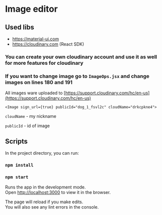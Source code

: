 # Image editor 
## Used libs
* https://material-ui.com
* https://cloudinary.com (React SDK)

### You can create your own cloudinary account and use it as well for more features for cloudinary
### If you want to change image go to `ImageOps.jsx` and change images on lines 180 and 191
All images ware uploaded to [https://support.cloudinary.com/hc/en-us](https://support.cloudinary.com/hc/en-us)

`<Image sign_url={true} publicId="dog_1_fsvl2c" cloudName="drkcpkne4">`

 `cloudName` - my nickname
 
 `publicId` - id of image


## Scripts

In the project directory, you can run:
### `npm install`
### `npm start`

Runs the app in the development mode.<br>
Open [http://localhost:3000](http://localhost:3000) to view it in the browser.

The page will reload if you make edits.<br>
You will also see any lint errors in the console.